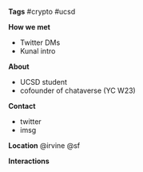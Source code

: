 **Tags**
#crypto #ucsd 

**How we met**
- Twitter DMs
- Kunal intro

**About**
- UCSD student
- cofounder of chataverse (YC W23)

**Contact**
- twitter
- imsg

**Location**
@irvine
@sf

**Interactions**